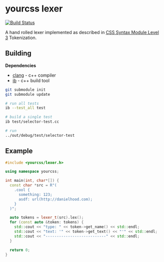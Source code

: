 yourcss lexer
=============

[![Build Status](https://jenkins.havenofcode.com/buildStatus/icon?job=yourcss/master)](https://jenkins.havenofcode.com/job/yourcss/job/master/)

A hand rolled lexer implemented as described in [CSS Syntax Module Level 3](https://www.w3.org/TR/css-syntax-3/#tokenization) Tokenization.

## Building

**Dependencies**

- [clang](https://llvm.org) - c++ compiler
- [ib](https://github.com/JasonL9000/ib) - c++ build tool

```bash
git submodule init
git submodule update

# run all tests
ib --test_all test

# build a single test
ib test/selector-test.cc

# run
../out/debug/test/selector-test
```

## Example

```c++
#include <yourcss/lexer.h>

using namespace yourcss;

int main(int, char*[]) {
  const char *src = R"(
    .cool {
      something: 123;
      asdf: url(http://danielhood.com);
    }
  )";

  auto tokens = lexer_t(src).lex();
  for (const auto &token: tokens) {
    std::cout << "type: " << token->get_name() << std::endl;
    std::cout << "text: '" << token->get_text() << "'" << std::endl;
    std::cout << "---------------------------" << std::endl;
  }

  return 0;
}
```
